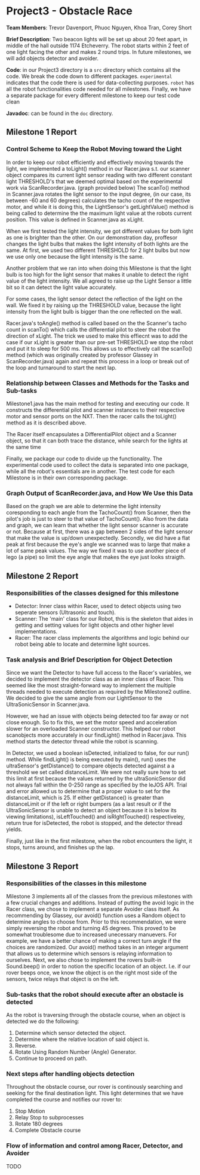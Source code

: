 Project3 - Obstacle Race
========================

**Team Members**: Trevor Davenport, Phuoc Nguyen, Khoa Tran, Corey Short  

**Brief Description**: Two beacon lights will be set up about 20 feet apart, in middle of the hall outside
1174 Etcheverry. The robot starts within 2 feet of one light facing the other and makes 2 round trips. In future 
milestones, we will add objects detector and avoider.   

**Code**: in our Project3 directory is a `src` directory which contains all the code. We break the code down to 
different packages. `experimental` indicates that the code there is used for data-collecting purposes. `robot` has 
all the robot functionalities code needed for all milestones. Finally, we have a separate package for every different 
milestone to keep our test code clean   

**Javadoc**: can be found in the `doc` directory.

## Milestone 1 Report    

### Control Scheme to Keep the Robot Moving toward the Light     

In order to keep our robot efficiently and effectively moving towards the light, 
we implemented a toLight() method in our Racer.java s.t. our scanner object compares
its current light sensor reading with two different constant light THRESHOLD's that we
deemed optimal based on the experimental work via ScanRecorder.java. (graph provided below)
The scanTo() method in Scanner.java rotates the light sensor to the input degree, (in our
case, its between -60 and 60 degrees) calculates the tacho count of the respective motor,
and while it is doing this, the LightSensor's getLightValue() method is being called to
determine the the maximum light value at the robots current position. This value is defined
in Scanner.java as xLight. 

When we first tested the light intensity, we got different values for both light as one is 
brighter than the other. On our demonstration day, proffesor changes the light bulbs that makes
the light intensity of both lights are the same. At first, we used two different THRESHOLD for
2 light bulbs but now we use only one because the light intensity is the same.

Another problem that we ran into when doing this Milestone is that the light bulb is too high for 
the light sensor that makes it unable to detect the right value of the light intensity. We all 
agreed to raise up the Light Sensor a little bit so it can detect the light value accurately.

For some cases, the light sensor detect the reflection of the light on the wall. We fixed it by
raising up the THRESHOLD value, because the light intensity from the light bulb is bigger than
the one reflected on the wall.

Racer.java's toAngle() method is called based on the the Scanner's
tacho count in scanTo() which calls the differential pilot to steer the robot the direction
of xLight. The trick we used to make this effiecnt was to add the case if our xLight is
greater than our pre-set THRESHOLD we stop the robot and put it to sleep for 500 ms. This
allows us to effectively call the scanTo() method (which was originally created by professor
Glassey in ScanRecorder.java) again and repeat this process in a loop or break out of the loop and turnaround to 
start the next lap.

### Relationship between Classes and Methods for the Tasks and Sub-tasks    

Milestone1.java has the main method for testing and executing our code. It constructs the
differential pilot and scanner instances to their respective motor and sensor ports on the
NXT. Then the racer calls the toLight() method as it is described above.

The Racer itself encapsulates a DifferentialPilot object and a Scanner object, so that it 
can both trace the distance, while search for the lights at the same time

Finally, we package our code to divide up the functionality. The experimental code used to 
collect the data is separated into one package, while all the robot's essentials are in 
another. The test code for each Milestone is in their own corresponding package.

### Graph Output of ScanRecorder.java, and How We Use this Data   
Based on the graph we are able to determine the light intensity coresponding to each angle
from the TachoCount() from Scanner, then the pilot's job is just to steer to that value of
TachoCount(). Also from the data and graph, we can learn that whether the light sensor scanner
is accurate or not. Because at first, there was a gap between 2 sides of the light sensor
that make the value is up/down unexpectedly. Secondly, we did have a flat peak at first because
the eye's angle we scanned was to large that make a lot of same peak values. The way we fixed
it was to use another piece of lego (a pipe) so limit the eye angle that makes the eye just
looks straigth.     

## Milestone 2 Report   
### Responsibilities of the classes designed for this milestone   
* Detector: Inner class within Racer, used to detect objects using two seperate sensors (Ultrasonic and touch).
* Scanner: The 'main' class for our Robot, this is the skeleton that aides in getting and setting values for light objects and other higher level implementations.
* Racer: The racer class implements the algorithms and logic behind our robot being able to locate and determine light sources.

### Task analysis and Brief Description for Object Detection  
Since we want the Detector to have full access to the Racer's variables, we decided to implement
the detector class as an inner class of Racer. This seemed like the most straight-forward way to
implement the multiple threads needed to execute detection as required by the Milestone2 outline. We 
decided to give the same angle from our LightSensor to the UltraSonicSensor in Scanner.java.   

However, we had an issue with objects being detected too far away or not close enough. 
So to fix this, we set the motor speed and acceleration slower for an overloaded Scanner constructor. 
This helped our robot scanobjects more accurately in our findLight() method in Racer.java. 
This method starts the detector thread while the robot is scanning.    

In Detector, we used a boolean isDetected, initialized to false, for our run() method. 
While findLight() is being executed by main(), run() uses the ultraSensor's getDistance() 
to compare objects detected against a a threshold we set called distanceLimit. 
We were not really sure how to set this limit at first because the values 
returned by the ultraSonicSensor did not always fall within the 0-250 range as specified by the leJOS API.
Trial and error allowed us to determine that a proper value to set for the distanceLimit, which is 25.
If either getDistance() is greater than distanceLimit or if the left or right bumpers (as a last result
or if the UltraSonicSensor is unable to detect an object because it is below its viewing limitations),
isLeftTouched() and isRIghtTouched() respectiveley, return true for isDetected, the robot is stopped, and the
detector thread yields.   

Finally, just like in the first milestone, when the robot encounters the light, it stops, turns around, 
and finishes up the lap.   

## Milestone 3 Report   
### Responsibilities of the classes in this milestone   
Milestone 3 implements all of the classes from the previous milestones with a few crucial changes and additions. Instead of putting the avoid logic
in the Racer class, we chose to implement a separate Avoider class itself. As recommending by Glassey, our avoid() function uses a Random object
to determine angles to choose from. Prior to this recommendation, we were simply reversing the robot and turning 45 degrees. This proved to be
somewhat troublesome due to increased unecessary manuevers. For example, we have a better chance of making a correct turn angle if the choices are randomized.
Our avoid() method takes in an integer argument that allows us to determine which sensors is relaying information to ourselves. Next, we also chose to implement 
the rovers built-in Sound.beep() in order to notion the specific location of an object. I.e. if our rover beeps once, we know the object is on the right most side 
of the sensors, twice relays that object is on the left. 

### Sub-tasks that the robot should execute after an obstacle is detected   
As the robot is traversing through the obstacle course, when an object is detected we do the following:
  1. Determine which sensor detected the object.
  2. Determine where the relative location of said object is.
  3. Reverse.
  4. Rotate Using Random Number (Angle) Generator.
  5. Continue to proceed on path.

### Next steps after handling objects detection   
Throughout the obstacle course, our rover is continously searching and seeking for the final destination light.
This light determines that we have completed the course and notifies our rover to:
  1. Stop Motion
  2. Relay Stop to subprocesses
  3. Rotate 180 degrees
  4. Complete Obstacle course


### Flow of information and control among Racer, Detector, and Avoider   
TODO
